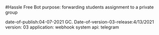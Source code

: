 #Hassle Free Bot
purpose: forwarding students assignment to a private group

date-of-publish:04-07-2021 GC.
Date-of-version-03-release:4/13/2021
version: 03
application: webhook system
api: telegram
